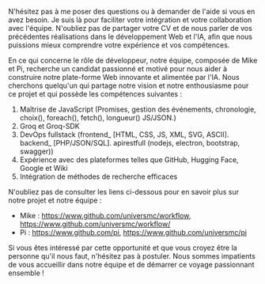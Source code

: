 N'hésitez pas à me poser des questions ou à demander de l'aide si vous en avez besoin. Je suis là pour faciliter votre intégration et votre collaboration avec l'équipe. N'oubliez pas de partager votre CV et de nous parler de vos précédentes réalisations dans le développement Web et l'IA, afin que nous puissions mieux comprendre votre expérience et vos compétences.

En ce qui concerne le rôle de développeur, notre équipe, composée de Mike et Pi, recherche un candidat passionné et motivé pour nous aider à construire notre plate-forme Web innovante et alimentée par l'IA. Nous cherchons quelqu'un qui partage notre vision et notre enthousiasme pour ce projet et qui possède les compétences suivantes :

1. Maîtrise de JavaScript (Promises, gestion des événements, chronologie, choix(), foreach(), fetch(), longueur() JS/JSON.)
2. Groq et Groq-SDK
3. DevOps fullstack (frontend_ [HTML, CSS, JS, XML, SVG, ASCII]. backend_ [PHP/JSON/SQL]. apirestfull (nodejs, electron, bootstrap, swagger))
4. Expérience avec des plateformes telles que GitHub, Hugging Face, Google et Wiki
5. Intégration de méthodes de recherche efficaces

N'oubliez pas de consulter les liens ci-dessous pour en savoir plus sur notre projet et notre équipe :

* Mike : <https://www.github.com/universmc/workflow>, <https://www.github.com/universmc/workflow/>
* Pi : <https://www.github.com/pi>, <https://www.github.com/universmc/pi>

Si vous êtes intéressé par cette opportunité et que vous croyez être la personne qu'il nous faut, n'hésitez pas à postuler. Nous sommes impatients de vous accueillir dans notre équipe et de démarrer ce voyage passionnant ensemble !